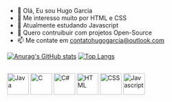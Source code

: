 - 👋 Olá, Eu sou Hugo Garcia
- 👀 Me interesso muito por HTML e CSS
- 🌱 Atualmente estudando Javascript
- 💞️ Quero contruibuir com projetos Open-Source
- 📫 Me contate em contatohugogarcia@outlook.com

[![Anurag's GitHub stats](https://github-readme-stats.vercel.app/api?username=hugogacia360&count_private=true&show_icons=true&theme=radical&include_all_commits=true&count_private=true)](https://github.com/anuraghazra/github-readme-stats)    [![Top Langs](https://github-readme-stats.vercel.app/api/top-langs/?username=hugogacia360&theme=radical&layout=compact)](https://github.com/anuraghazra/github-readme-stats)

<div style "display" inline _block"><br>
<img align="center" alt="Java" height="50" width="50" src="https://raw.githubusercontent.com/jmnote/z-icons/master/svg/java.svg">
<img align="center" alt="C" height="50" width="50" src="https://raw.githubusercontent.com/jmnote/z-icons/master/svg/c.svg">
<img align="center" alt="C#" height="50" width="50" src="https://camo.githubusercontent.com/52045ed9d775b4ac9286e51c28b878edca6bb1750815b423c8d06c7976040ab7/68747470733a2f2f6d617274696e63686176657a2e6769746875622e696f2f4173736574732f4c6f676f732f6373686172702e737667">
<img align="center" alt="HTML" height="50" width="50" src="https://camo.githubusercontent.com/c61346fb6ea6a25b03315c7a3655fdf3f0368efed773cc2cf393b3ff26a4a8d2/68747470733a2f2f63646e2e776f726c64766563746f726c6f676f2e636f6d2f6c6f676f732f68746d6c2d312e737667">
<img align="center" alt="CSS" height="50" width="50" src="https://camo.githubusercontent.com/de2d9a327e2243b0de9abeed9d96f93b346cee29e11594f4b975e30a023e1bb3/687474703a2f2f6c6966656861636b6465762e787372762e6a702f5a616b6b69426c6f672f696d616765732f7468756d622f637373335f6c6f676f2e737667">
<img align="center" alt="Javascript" height="50" width="50" src="https://camo.githubusercontent.com/e133acc5ec37b1a55b508da9c447b5bfe02d44348bbb4fb9a99ce7c7db35c67d/68747470733a2f2f6d617274696e63686176657a2e6769746875622e696f2f4173736574732f4c6f676f732f6a6176617363726970742e737667" >

